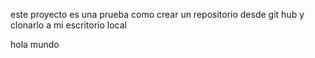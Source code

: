 este proyecto es una prueba como crear un repositorio desde git hub y clonarlo a mi escritorio local

hola mundo